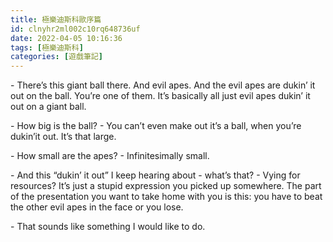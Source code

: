 ```yaml
---
title: 極樂迪斯科歐序篇
id: clnyhr2ml002c10rq648736uf
date: 2022-04-05 10:16:36
tags: [極樂迪斯科]
categories: [遊戲筆記]
---
```


\- There’s this giant ball there. And evil apes. And the evil apes are dukin’ it out on the ball. You’re one of them. It’s basically all just evil apes dukin’ it out on a giant ball.

\- How big is the ball?
\- You can’t even make out it’s a ball, when you’re dukin’it out. It’s that large.

\- How small are the apes?
\- Infinitesimally small.

\- And this “dukin’ it out” I keep hearing about - what’s that?
\- Vying for resources? It’s just a stupid expression you picked up somewhere. The part of the presentation you want to take home with you is this: you have to beat the other evil apes in the face or you lose.

\- That sounds like something I would like to do.
